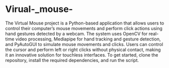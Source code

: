 # Virual-_mouse-

The Virtual Mouse project is a Python-based application that allows users to control their computer’s mouse movements and perform click actions using hand gestures detected by a webcam. The system uses OpenCV for real-time video processing, Mediapipe for hand tracking and gesture detection, and PyAutoGUI to simulate mouse movements and clicks. Users can control the cursor and perform left or right clicks without physical contact, making it an innovative solution for touchless interfaces. To get started, clone the repository, install the required dependencies, and run the script.

